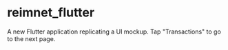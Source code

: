 # reimnet_flutter

A new Flutter application replicating a UI mockup. Tap "Transactions" to go to the next page.

